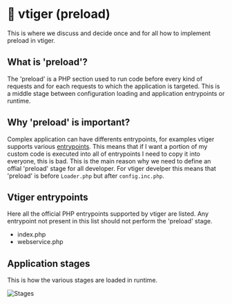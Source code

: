# 🐯 vtiger (preload)

This is where we discuss and decide once and for all how to implement preload in vtiger.

## What is 'preload'?

The 'preload' is a PHP section used to run code before every kind of requests and for each requests to which the application is targeted.
This is a middle stage between configuration loading and application entrypoints or runtime.

## Why 'preload' is important?

Complex application can have differents entrypoints, for examples vtiger supports various [entrypoints](#vtiger-entrypoints). This means that if I want a portion of my custom code is executed into all of entrypoints I need to copy it into everyone, this is bad. This is the main reason why we need to define an offial 'preload' stage for all developer. For vtiger develper this means that 'preload' is before `Loader.php` but after `config.inc.php`.

## Vtiger entrypoints

Here all the official PHP entrypoints supported by vtiger are listed. Any entrypoint not present in this list should not perform the 'preload' stage.

- index.php
- webservice.php

## Application stages

This is how the various stages are loaded in runtime.

![Stages](http://www.plantuml.com/plantuml/proxy?cache=no&src=https://raw.githubusercontent.com/javanile/vtiger-preload/main/stages.puml)
